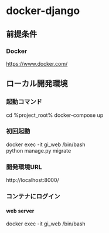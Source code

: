 # docker-django

## 前提条件
### Docker
https://www.docker.com/

## ローカル開発環境
### 起動コマンド
cd %project_root%
docker-compose up

### 初回起動
docker exec -it gi_web /bin/bash  
python manage.py migrate

### 開発環境URL
http://localhost:8000/

### コンテナにログイン
#### web server
docker exec -it gi_web /bin/bash


